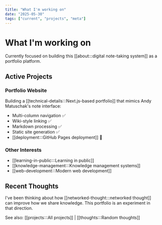 ```yaml
---
title: "What I'm working on"
date: "2025-05-30"
tags: ["current", "projects", "meta"]
---
```


# What I'm working on

Currently focused on building this [[about:::digital note-taking system]] as a portfolio platform.

## Active Projects

### Portfolio Website
Building a [[technical-details:::Next.js-based portfolio]] that mimics Andy Matuschak's note interface:
- Multi-column navigation ✅
- Wiki-style linking ✅
- Markdown processing ✅
- Static site generation ✅
- [[deployment:::GitHub Pages deployment]] 🚧

### Other Interests
- [[learning-in-public:::Learning in public]]
- [[knowledge-management:::Knowledge management systems]]
- [[web-development:::Modern web development]]

## Recent Thoughts

I've been thinking about how [[networked-thought:::networked thought]] can improve how we share knowledge. This portfolio is an experiment in that direction.

See also: [[projects:::All projects]] | [[thoughts:::Random thoughts]]
